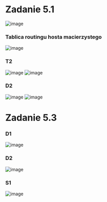 # Zadanie 5.1
![image](https://user-images.githubusercontent.com/85616944/143301752-43a935db-f279-472c-af88-2031db7e1b69.png)
</br>
### Tablica routingu hosta macierzystego
![image](https://user-images.githubusercontent.com/85616944/143302590-b18fb705-0f6f-4c21-a577-98422f7df568.png)
</br>
### T2
![image](https://user-images.githubusercontent.com/85616944/143303141-7dfc1d2f-6335-40f4-93a9-62b842be59a2.png)
![image](https://user-images.githubusercontent.com/85616944/143303252-1ea25972-577f-4869-99ce-93bb4456e9c3.png)
### D2
![image](https://user-images.githubusercontent.com/85616944/143303389-48096732-fcb6-429b-8e5d-ac6829b9075c.png)
![image](https://user-images.githubusercontent.com/85616944/143303425-bf912b75-8f2d-430e-a181-5c29fb97f1be.png)


# Zadanie 5.3
### D1
![image](https://user-images.githubusercontent.com/85616944/143306385-40f2b026-36b9-463c-92b8-add18be205b1.png)

### D2
![image](https://user-images.githubusercontent.com/85616944/143306342-55ec8371-0521-452b-81c5-549dadd29652.png)

### S1
![image](https://user-images.githubusercontent.com/85616944/143306431-b605f476-b556-4260-8fe4-06db3e09e449.png)
